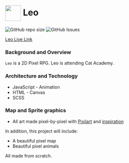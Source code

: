 <h1><img src="https://user-images.githubusercontent.com/72277593/123187003-4d633780-d467-11eb-993a-861342f7fe76.png" width="50" height="50" align="center"/> Leo</h1>

![GitHub repo size](https://img.shields.io/github/repo-size/yangc95/Leo?style=for-the-badge)
![GitHub Issues](https://img.shields.io/github/issues/yangc95/Leo?style=for-the-badge)

[Leo Live Link](https://yangc95.github.io/Leo/)

### Background and Overview

`Leo` is a 2D Pixel RPG. Leo is attending Cat Academy.

### Architecture and Technology

  * JavaScript - Animation
  * HTML - Canvas
  * SCSS

### Map and Sprite graphics

* All art made pixel-by-pixel with [Pixilart](https://www.pixilart.com/yangc/gallery) and [inspiration](https://pixelsandthings.tumblr.com/post/19705585946/darokin-pixel-art-mini-meow-animated-gif)

In addition, this project will include:

  * A beautiful pixel map
  * Beautiful pixel animals 

All made from scratch.
